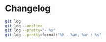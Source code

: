 # Changelog
```sh
git log
git log --oneline
git log --pretty="- %s"
git log --pretty=format:"%h - %an, %ar : %s"
```
